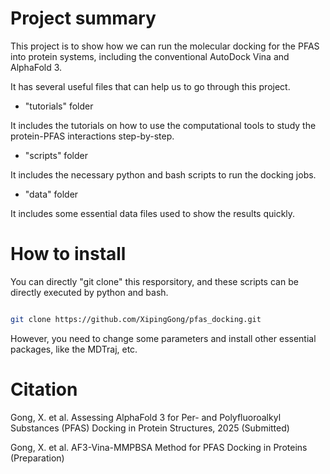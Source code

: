 # Project summary

This project is to show how we can run the molecular docking for the PFAS into protein systems, including the conventional AutoDock Vina and AlphaFold 3. 

It has several useful files that can help us to go through this project. 

+ "tutorials" folder

It includes the tutorials on how to use the computational tools to study the protein-PFAS interactions step-by-step.

+ "scripts" folder 

It includes the necessary python and bash scripts to run the docking jobs.

+ "data" folder

It includes some essential data files used to show the results quickly.

# How to install

You can directly "git clone" this resporsitory, and these scripts can be directly executed by python and bash.

```bash

git clone https://github.com/XipingGong/pfas_docking.git

```

However, you need to change some parameters and install other essential packages, like the MDTraj, etc. 

# Citation

Gong, X. et al. Assessing AlphaFold 3 for Per- and Polyfluoroalkyl Substances (PFAS) Docking in Protein Structures, 2025 (Submitted)

Gong, X. et al. AF3-Vina-MMPBSA Method for PFAS Docking in Proteins (Preparation)


